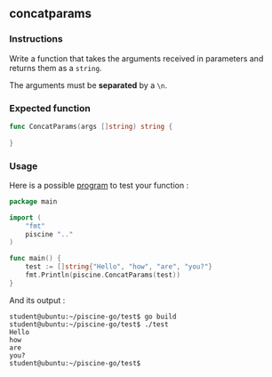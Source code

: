 ## concatparams

### Instructions

Write a function that takes the arguments received in parameters and returns them as a `string`.

The arguments must be **separated** by a `\n`.

### Expected function

```go
func ConcatParams(args []string) string {
	
}
```

### Usage

Here is a possible [program](TODO-LINK) to test your function :

```go
package main

import (
	"fmt"
	piscine ".."
)

func main() {
	test := []string{"Hello", "how", "are", "you?"}
	fmt.Println(piscine.ConcatParams(test))
}
```

And its output :

```console
student@ubuntu:~/piscine-go/test$ go build
student@ubuntu:~/piscine-go/test$ ./test
Hello
how
are
you?
student@ubuntu:~/piscine-go/test$
```
